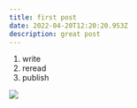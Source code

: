 ```yaml
---
title: first post
date: 2022-04-20T12:20:20.953Z
description: great post
---
```

1. write
2. reread
3. publish



![](/public/gallery-img-02.jpg)